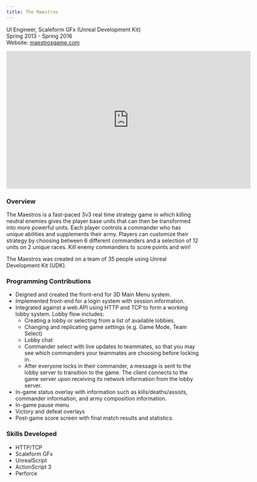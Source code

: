 ```yaml
---
title: The Maestros
---
```


UI Engineer, Scaleform GFx (Unreal Development Kit)
<br/>
Spring 2013 - Spring 2016
<br/>
Website: [maestrosgame.com](https://maestrosgame.com/)

<iframe src="https://player.vimeo.com/video/90607851?portrait=0" width="640" height="360" frameborder="0" allowfullscreen></iframe>

### Overview

The Maestros is a fast-paced 3v3 real time strategy game in which killing neutral enemies gives the player base units that can then be transformed into more powerful units. Each player controls a commander who has unique abilities and supplements their army. Players can customize their strategy by choosing between 6 different commanders and a selection of 12 units on 2 unique races. Kill enemy commanders to score points and win!

The Maestros was created on a team of 35 people using Unreal Development Kit (UDK).

### Programming Contributions

- Deigned and created the front-end for 3D Main Menu system.
- Implemented front-end for a login system with session information.
- Integrated against a web API using HTTP and TCP to form a working lobby system. Lobby flow includes:
  - Creating a lobby or selecting from a list of available lobbies.
  - Changing and replicating game settings (e.g. Game Mode, Team Select)
  - Lobby chat
  - Commander select with live updates to teammates, so that you may see which commanders your teammates are choosing before locking in.
  - After everyone locks in their commander, a message is sent to the lobby server to transition to the game. The client connects to the game server upon receiving its network information from the lobby server.
- In-game status overlay with information such as kills/deaths/assists, commander information, and army composition information.
- In-game pause menu
- Victory and defeat overlays
- Post-game score screen with final match results and statistics.

### Skills Developed

- HTTP/TCP
- Scaleform GFx
- UnrealScript
- ActionScript 3
- Perforce
